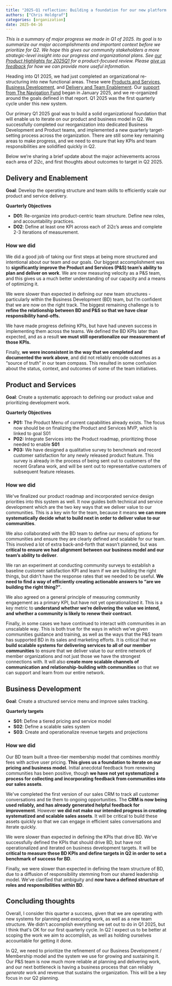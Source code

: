 ```yaml
---
title: "2025-Q1 reflection: Building a foundation for our new platform and membership model"
authors: ["Chris Holdgraf"]
categories: [organization]
date: 2025-04-16
---
```


_This is a summary of major progress we made in Q1 of 2025. Its goal is to summarize our major accomplishments and important context before we prioritize for Q2. We hope this gives our community stakeholders a more strategic-level insight into our progress and organizational plans. See [our Product Highlights for 2025Q1](../q1-product-highlights/index.md) for a product-focused review.  Please [give us feedback](mailto:hello@2i2c.org) for how we can provide more useful information._

Heading into Q1 2025, we had just completed an organizational re-structuring into new functional areas. These were [Products and Services](https://compass.2i2c.org/product-and-services/), [Business Development](https://compass.2i2c.org/biz-dev/), and [Delivery and Team Enablement](https://compass.2i2c.org/delivery-enablement/). Our [support from The Navigation Fund](https://2i2c.org/blog/2024/funding-navigation/) began in January 2025, and we re-organized around the goals defined in that report. Q1 2025 was the first quarterly cycle under this new system.

Our primary Q1 2025 goal was to build a solid organizational foundation that will enable us to iterate on our product and business model in Q2. We successfully completed our reorganization into dedicated Business Development and Product teams, and implemented a new quarterly target-setting process across the organization. There are still some key remaining areas to make progress, and we need to ensure that key KPIs and team responsibilities are solidified quickly in Q2.

Below we’re sharing a brief update about the major achievements across each area of 2i2c, and first thoughts about outcomes to target in Q2 2025.

## Delivery and Enablement

**Goal**: Develop the operating structure and team skills to efficiently scale our product and service delivery.

**Quarterly Objectives**

* **D01**: Re-organize into product-centric team structure. Define new roles, and accountability practices.  
* **D02**: Define at least one KPI across each of 2i2c’s areas and complete 2-3 iterations of measurement.  

### How we did

We did a good job of taking our first steps at being more structured and intentional about our team and our goals. Our biggest accomplishment was to **significantly improve the Product and Services (P&S) team’s ability to plan and deliver on work**. We are now measuring velocity as a P&S team, and this gives us a much better understanding of our capacity and a means of optimizing it.

We were slower than expected in defining our new team structures - particularly within the Business Development (BD) team, but I’m confident that we are now on the right track. The biggest remaining challenge is to **refine the relationship between BD and P&S so that we have clear responsibility hand-offs.**

We have made progress defining KPIs, but have had uneven success in implementing them across the teams. We defined the BD KPIs later than expected, and as a result **we must still operationalize our measurement of those KPIs.** 

Finally, **we were inconsistent in the way that we completed and documented the work above**, and did not reliably encode outcomes as a “source of truth” in our team compass. This resulted in some confusion about the status, context, and outcomes of some of the team initiatives.

## Product and Services

**Goal**: Create a systematic approach to defining our product value and prioritizing development work.

**Quarterly Objectives**

* **P01:** The Product Menu of current capabilities already exists. The focus now should be on finalizing the Product and Services MVP, which is linked to goal S01  
* **P02:** Integrate Services into the Product roadmap, prioritizing those needed to enable **S01**  
* **P03:** We have designed a qualitative survey to benchmark and record customer satisfaction for any newly released product feature. This survey is already in the process of being sent out to customers of the recent Grafana work, and will be sent out to representative customers of subsequent feature releases.

### How we did

We've finalized our product roadmap and incorporated service design priorities into this system as well. It now guides both technical and service development which are the two key ways that we deliver value to our communities. This is a key win for the team, because it means **we can more systematically decide what to build next in order to deliver value to our communities**.

We also collaborated with the BD team to define our menu of options for communities and ensure they are clearly defined and scalable for our team. This involved a lot of extra back-and-forth that wasn’t planned, but was **critical to ensure we had alignment between our business model and our team’s ability to deliver**.

We ran an experiment at conducting community surveys to establish a baseline customer satisfaction KPI and learn if we are building the right things, but didn’t have the response rates that we needed to be useful. **We need to find a way of efficiently creating actionable answers to “are we building the right thing?”**. 

We also agreed on a general principle of measuring community engagement as a primary KPI, but have not yet operationalized it. This is a key metric to **understand whether we’re delivering the value we intend, and whether a community is likely to renew their contract**.

Finally, in some cases we have continued to interact with communities in an unscalable way. This is both true for the ways in which we’ve given communities guidance and training, as well as the ways that the P&S team has supported BD in its sales and marketing efforts. It is critical that we **build scalable systems for delivering services to all of our member communities** to ensure that we deliver value to our entire network of member organizations and not just those we have the strongest connections with. It will also **create more scalable channels of communication and relationship-building with communities** so that we can support and learn from our entire network.

## Business Development

**Goal**: Create a structured service menu and improve sales tracking.

**Quarterly targets**

* **S01**: Define a tiered pricing and service model
* **S02**: Define a scalable sales system
* **S03**: Create and operationalize revenue targets and projections

### How we did

Our BD team built a three-tier membership model that combines monthly fees with active user pricing. **This gives us a foundation to iterate on our pricing and business model.** Initial anecdotal feedback from renewing communities has been positive, though **we have not yet systematized a process for collecting and incorporating feedback from communities into our sales assets**.

We've completed the first version of our sales CRM to track all customer conversations and tie them to ongoing opportunities. The **CRM is now being used reliably, and has already generated helpful feedback for improvement**. However **we did not make our intended progress in creating systematized and scalable sales assets**. It will be critical to build these assets quickly so that we can engage in efficient sales conversations and iterate quickly.

We were slower than expected in defining the KPIs that drive BD. We’ve successfully defined the KPIs that should drive BD, but have not operationalized and iterated on business development targets. It will be **critical to measure these BD KPIs and define targets in Q2 in order to set a benchmark of success for BD**.

Finally, we were slower than expected in defining the team structure of BD, due to a diffusion of responsibility stemming from our shared leadership model. We’ve clarified that ambiguity and **now have a defined structure of roles and responsibilities within BD**.

## Concluding thoughts

Overall, I consider this quarter a success, given that we are operating with new systems for planning and executing work, as well as a new team structure. We didn't accomplish everything we set out to do in Q1 2025, but I think that's OK for our first quarterly cycle. In Q2 I expect us to be better at scoping the work we aim to accomplish, as well as holding ourselves accountable for getting it done.

In Q2, we need to prioritize the refinement of our Business Development / Membership model and the system we use for growing and sustaining it. Our P&S team is now much more reliable at planning and delivering work, and our next bottleneck is having a business process that can reliably _generate_ work and revenue that sustains the organization. This will be a key focus in our Q2 planning.
